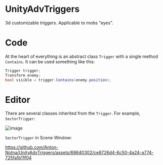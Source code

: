 # UnityAdvTriggers
3d customizable triggers. Applicable to mobs "eyes".

# Code
At the heart of everything is an abstract class `Trigger` with a single method `Contains`. It can be used something like this:
```csharp
Trigger trigger;
Transform enemy;
bool visible = trigger.Contains(enemy.position);
```
# Editor
There are several classes inherited from the `Trigger`. For example, `SectorTrigger`:

![image](https://github.com/Anton-Notna/UnityAdvTriggers/assets/68640302/090de27e-684b-4087-a3c4-0747e0d902c4)

`SectorTrigger` in Scene Window:

https://github.com/Anton-Notna/UnityAdvTriggers/assets/68640302/ce8726d4-6c50-4a24-a774-725fa1b11f04
